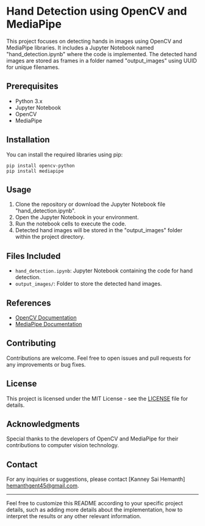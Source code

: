 # Hand Detection using OpenCV and MediaPipe

This project focuses on detecting hands in images using OpenCV and MediaPipe libraries. It includes a Jupyter Notebook named "hand_detection.ipynb" where the code is implemented. The detected hand images are stored as frames in a folder named "output_images" using UUID for unique filenames.

## Prerequisites
- Python 3.x
- Jupyter Notebook
- OpenCV
- MediaPipe

## Installation

You can install the required libraries using pip:

```
pip install opencv-python
pip install mediapipe
```

## Usage

1. Clone the repository or download the Jupyter Notebook file "hand_detection.ipynb".
2. Open the Jupyter Notebook in your environment.
3. Run the notebook cells to execute the code.
4. Detected hand images will be stored in the "output_images" folder within the project directory.

## Files Included

- `hand_detection.ipynb`: Jupyter Notebook containing the code for hand detection.
- `output_images/`: Folder to store the detected hand images.

## References

- [OpenCV Documentation](https://opencv.org/)
- [MediaPipe Documentation](https://google.github.io/mediapipe/)

## Contributing

Contributions are welcome. Feel free to open issues and pull requests for any improvements or bug fixes.

## License

This project is licensed under the MIT License - see the [LICENSE](LICENSE) file for details.

## Acknowledgments

Special thanks to the developers of OpenCV and MediaPipe for their contributions to computer vision technology.

## Contact

For any inquiries or suggestions, please contact [Kanney Sai Hemanth] <hemanthgent45@gmail.com>.

--- 

Feel free to customize this README according to your specific project details, such as adding more details about the implementation, how to interpret the results or any other relevant information.
